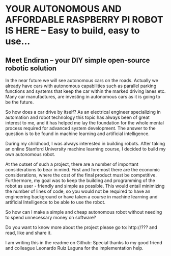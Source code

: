 # YOUR AUTONOMOUS AND AFFORDABLE RASPBERRY PI ROBOT IS HERE – Easy to build, easy to use...

## Meet Endiran – your DIY simple open-source robotic solution

In the near future we will see autonomous cars on the roads. Actually we already have cars with autonomous capabilities such as parallel parking functions and systems that keep the car within the marked driving lanes etc. Many car manufactures, are investing in autonomous cars as it is going to be the future.

So how does a car drive by itself? As an electrical engineer specializing in automation and robot technology this topic has always been of great interest to me, and it has helped me lay the foundation for the whole mental process required for advanced system development. The answer to the question is to be found in machine learning and artificial intelligence.

During my childhood, I was always interested in building robots. After taking an online Stanford University machine learning course, I decided to build my own autonomous robot.

At the outset of such a project, there are a number of important considerations to bear in mind. First and foremost there are the economic considerations, where the cost of the final product must be competitive. Furthermore, my goal was to keep the building and programming of the robot as user - friendly and simple as possible. This would entail minimizing the number of lines of code, so you would not be required to have an engineering background or have taken a course in machine learning and artificial Intelligence to be able to use the robot.

So how can I make a simple and cheap autonomous robot without needing to spend unnecessary money on software? 

Do you want to know more about the project please go to: http://??? and read, like and share it.

I am writing this in the readme on Github: Special thanks to my good friend and colleague Leonardo Ruiz Laguna for the implementation help.
